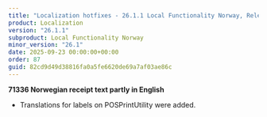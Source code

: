 ```yaml
---
title: "Localization hotfixes - 26.1.1 Local Functionality Norway, Release date September 23, 2025 - Hotfixes"
product: Localization
version: "26.1.1"
subproduct: Local Functionality Norway
minor_version: "26.1"
date: 2025-09-23 00:00:00+00:00
order: 87
guid: 82cd9d49d38816fa0a5fe6620de69a7af03ae86c
---
```


<strong>71336 Norwegian receipt text partly in English</strong>
<ul><li>Translations for labels on POSPrintUtility were added. </li></ul>

